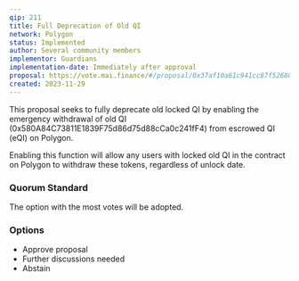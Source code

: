 ```yaml
---
qip: 211
title: Full Deprecation of Old QI
network: Polygon
status: Implemented
author: Several community members
implementor: Guardians
implementation-date: Immediately after approval
proposal: https://vote.mai.finance/#/proposal/0x37af10a61c941cc87f526800bd8447d667fdf5c2555bce59986d364719df86d2
created: 2023-11-29
---
```


This proposal seeks to fully deprecate old locked QI by enabling the emergency withdrawal of old QI (0x580A84C73811E1839F75d86d75d88cCa0c241fF4) from escrowed QI (eQI) on Polygon.

Enabling this function will allow any users with locked old QI in the contract on Polygon to withdraw these tokens, regardless of unlock date.

### **Quorum Standard**

The option with the most votes will be adopted.

### **Options**

* Approve proposal
* Further discussions needed
* Abstain
